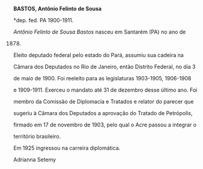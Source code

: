 **BASTOS, Antônio Felinto de Sousa**



\*dep. fed. PA 1900-1911.



*Antônio Felinto de Sousa Bastos* nasceu em Santarém (PA) no ano de

1878.



Eleito deputado federal pelo estado do Pará, assumiu sua cadeira na

Câmara dos Deputados no Rio de Janeiro, então Distrito Federal, no dia 3

de maio de 1900. Foi reeleito para as legislaturas 1903-1905, 1906-1908

e 1909-1911. Exerceu o mandato até 31 de dezembro desse último ano. Foi

membro da Comissão de Diplomacia e Tratados e relator do parecer que

sugeriu à Câmara dos Deputados a aprovação do Tratado de Petrópolis,

firmado em 17 de novembro de 1903, pelo qual o Acre passou a integrar o

território brasileiro.



Em 1925 ingressou na carreira diplomática.



Adrianna Setemy



